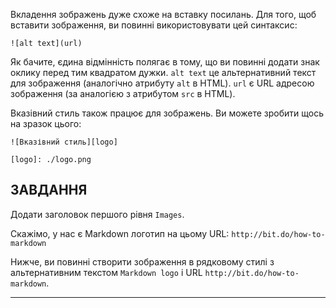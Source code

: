 Вкладення зображень дуже схоже на вставку посилань. Для того, щоб вставити зображення, ви повинні використовувати цей синтаксис:

    ![alt text](url)

Як бачите, єдина відмінність полягає в тому, що ви повинні додати знак оклику перед тим квадратом дужки. `alt text` це альтернативний текст для зображення (аналогічно атрибуту `alt` в HTML). `url` є URL адресою зображення (за аналогією з атрибутом `src` в HTML).

Вказівний стиль також працює для зображень. Ви можете зробити щось на зразок цього:

    ![Вказівний стиль][logo]

    [logo]: ./logo.png

## ЗАВДАННЯ

Додати заголовок першого рівня `Images`.

Скажімо, у нас є Markdown логотип на цьому URL: `http://bit.do/how-to-markdown`

Нижче, ви повинні створити зображення в рядковому стилі з альтернативним текстом `Markdown logo` і URL `http://bit.do/how-to-markdown`.

---
